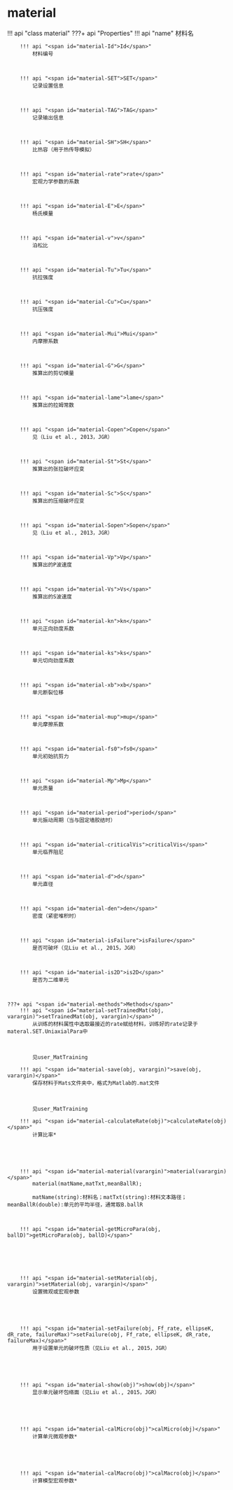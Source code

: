 # material

!!! api "class <span id="material-material">material</span>"
    ???+ api "<span id="material-props">Properties</span>"
        !!! api "<span id="material-name">name</span>"
            材料名

            

        !!! api "<span id="material-Id">Id</span>"
            材料编号

            

        !!! api "<span id="material-SET">SET</span>"
            记录设置信息

            

        !!! api "<span id="material-TAG">TAG</span>"
            记录输出信息

            

        !!! api "<span id="material-SH">SH</span>"
            比热容（用于热传导模拟）

            

        !!! api "<span id="material-rate">rate</span>"
            宏观力学参数的系数

            

        !!! api "<span id="material-E">E</span>"
            杨氏模量

            

        !!! api "<span id="material-v">v</span>"
            泊松比

            

        !!! api "<span id="material-Tu">Tu</span>"
            抗拉强度

            

        !!! api "<span id="material-Cu">Cu</span>"
            抗压强度

            

        !!! api "<span id="material-Mui">Mui</span>"
            内摩擦系数

            

        !!! api "<span id="material-G">G</span>"
            推算出的剪切模量

            

        !!! api "<span id="material-lame">lame</span>"
            推算出的拉姆常数

            

        !!! api "<span id="material-Copen">Copen</span>"
            见（Liu et al., 2013，JGR）

            

        !!! api "<span id="material-St">St</span>"
            推算出的张拉破坏应变

            

        !!! api "<span id="material-Sc">Sc</span>"
            推算出的压缩破坏应变

            

        !!! api "<span id="material-Sopen">Sopen</span>"
            见（Liu et al., 2013，JGR）

            

        !!! api "<span id="material-Vp">Vp</span>"
            推算出的P波速度

            

        !!! api "<span id="material-Vs">Vs</span>"
            推算出的S波速度

            

        !!! api "<span id="material-kn">kn</span>"
            单元正向劲度系数

            

        !!! api "<span id="material-ks">ks</span>"
            单元切向劲度系数

            

        !!! api "<span id="material-xb">xb</span>"
            单元断裂位移

            

        !!! api "<span id="material-mup">mup</span>"
            单元摩擦系数

            

        !!! api "<span id="material-fs0">fs0</span>"
            单元初始抗剪力

            

        !!! api "<span id="material-Mp">Mp</span>"
            单元质量

            

        !!! api "<span id="material-period">period</span>"
            单元振动周期（当与固定墙胶结时）

            

        !!! api "<span id="material-criticalVis">criticalVis</span>"
            单元临界阻尼

            

        !!! api "<span id="material-d">d</span>"
            单元直径

            

        !!! api "<span id="material-den">den</span>"
            密度（紧密堆积时）

            

        !!! api "<span id="material-isFailure">isFailure</span>"
            是否可破坏（见Liu et al., 2015，JGR）

            

        !!! api "<span id="material-is2D">is2D</span>"
            是否为二维单元

            

    ???+ api "<span id="material-methods">Methods</span>"
        !!! api "<span id="material-setTrainedMat(obj, varargin)">setTrainedMat(obj, varargin)</span>"
            从训练的材料属性中选取最接近的rate赋给材料，训练好的rate记录于materal.SET.UniaxialPara中

            

            见user_MatTraining

        !!! api "<span id="material-save(obj, varargin)">save(obj, varargin)</span>"
            保存材料于Mats文件夹中，格式为Matlab的.mat文件

            

            见user_MatTraining

        !!! api "<span id="material-calculateRate(obj)">calculateRate(obj)</span>"
            计算比率*

            

            

        !!! api "<span id="material-material(varargin)">material(varargin)</span>"
            material(matName,matTxt,meanBallR);

            matName(string):材料名；matTxt(string):材料文本路径；meanBallR(double):单元的平均半径，通常取B.ballR

            

        !!! api "<span id="material-getMicroPara(obj, ballD)">getMicroPara(obj, ballD)</span>"
            

            

            

        !!! api "<span id="material-setMaterial(obj, varargin)">setMaterial(obj, varargin)</span>"
            设置微观或宏观参数

            

            

        !!! api "<span id="material-setFailure(obj, Ff_rate, ellipseK, dR_rate, failureMax)">setFailure(obj, Ff_rate, ellipseK, dR_rate, failureMax)</span>"
            用于设置单元的破坏性质（见Liu et al., 2015，JGR）

            

            

        !!! api "<span id="material-show(obj)">show(obj)</span>"
            显示单元破坏包络面（见Liu et al., 2015，JGR）

            

            

        !!! api "<span id="material-calMicro(obj)">calMicro(obj)</span>"
            计算单元微观参数*

            

            

        !!! api "<span id="material-calMacro(obj)">calMacro(obj)</span>"
            计算模型宏观参数*

            

            


